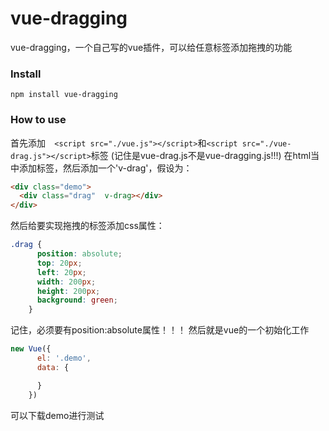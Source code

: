 # vue-dragging
vue-dragging，一个自己写的vue插件，可以给任意标签添加拖拽的功能
### Install
`npm install vue-dragging`
### How to use
首先添加`  <script src="./vue.js"></script>`和`<script src="./vue-drag.js"></script>`标签 (记住是vue-drag.js不是vue-dragging.js!!!)
在html当中添加标签，然后添加一个'v-drag'，假设为：
```html
<div class="demo">
  <div class="drag"  v-drag></div>
</div>
```
然后给要实现拖拽的标签添加css属性：
```css
.drag {
      position: absolute;
      top: 20px;
      left: 20px;
      width: 200px;
      height: 200px;
      background: green;
    }
```
记住，必须要有position:absolute属性！！！
然后就是vue的一个初始化工作
```js
new Vue({
      el: '.demo',
      data: {

      }
    })
```
可以下载demo进行测试
